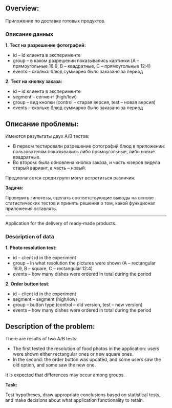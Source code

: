 ## Overview:
Приложение по доставке готовых продуктов. 

### Описание данных

**1. Тест на разрешение фотографий:**
* id – id клиента в эксперименте
* group – в каком разрешении показывались картинки (A – прямоугольные 16:9, B – квадратные, C – прямоугольные 12:4)
* events – сколько блюд суммарно было заказано за период

**2. Тест на кнопку заказа:**
* id – id клиента в эксперименте
* segment – сегмент (high/low)
* group – вид кнопки (control – старая версия, test – новая версия)
* events – сколько блюд суммарно было заказано за период


## Описание проблемы:
Имеются результаты двух A/B тестов:

* В первом тестировали разрешение фотографий блюд в приложении: пользователям показывались либо прямоугольные, либо новые квадратные. 
* Во втором: была обновлена кнопка заказа, и часть юзеров видела старый вариант, а часть – новый.

Предполагается среди групп могут встретиться различия. 

**Задача:** 

Проверить гипотезы, сделать соответствующие выводы на основе статистических тестов и принять решения о том, какой функционал приложения оставлять.

---
Application for the delivery of ready-made products.

### Description of data

**1. Photo resolution test:**
* id – client id in the experiment
* group – in what resolution the pictures were shown (A – rectangular 16:9, B – square, C – rectangular 12:4)
* events – how many dishes were ordered in total during the period

**2. Order button test:**
* id – client id in the experiment
* segment – segment (high/low)
* group – button type (control – old version, test – new version)
* events – how many dishes were ordered in total during the period


## Description of the problem:
There are results of two A/B tests:

* The first tested the resolution of food photos in the application: users were shown either rectangular ones or new square ones.
* In the second: the order button was updated, and some users saw the old option, and some saw the new one.

It is expected that differences may occur among groups.

**Task:**

Test hypotheses, draw appropriate conclusions based on statistical tests, and make decisions about what application functionality to retain.